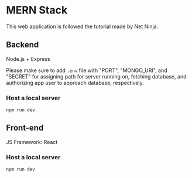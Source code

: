 # MERN Stack

This web application is followed the tutorial made by Net Ninja.

## Backend

Node.js + Express

Please make sure to add `.env` file with "PORT", "MONGO_URI", and "SECRET" for assigning path for server running on, fetching database, and authorizing app user to approach database, respectively.

### Host a local server

`npm run dev`

## Front-end

JS Framework: React

### Host a local server

`npm run dev`